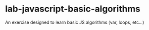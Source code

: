 # lab-javascript-basic-algorithms
An exercise designed to learn basic JS algorithms (var, loops, etc...)
